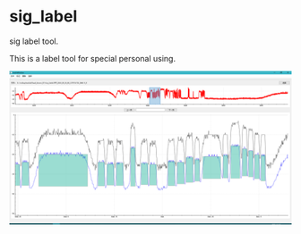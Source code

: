 # sig_label
sig label tool.

This is a label tool for special personal using.

![plot](https://github.com/yulongpo/sig_label/blob/master/img/plot.png)